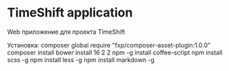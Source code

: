 TimeShift application
=======================

Web приложение для проекта TimeShift

Установка:
composer global require "fxp/composer-asset-plugin:1.0.0"
composer install
bower install
16
2
2
npm -g install coffee-script
npm install scss -g
npm install less -g
npm install markdown -g